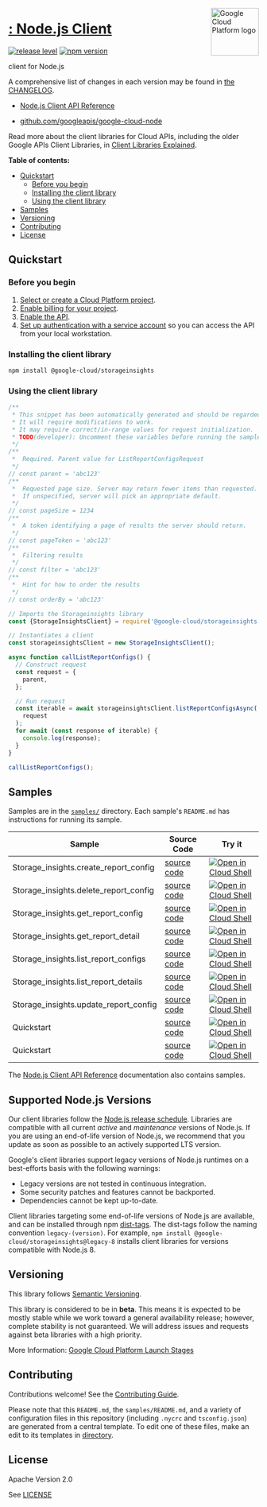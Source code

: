 [//]: # "This README.md file is auto-generated, all changes to this file will be lost."
[//]: # "To regenerate it, use `python -m synthtool`."
<img src="https://avatars2.githubusercontent.com/u/2810941?v=3&s=96" alt="Google Cloud Platform logo" title="Google Cloud Platform" align="right" height="96" width="96"/>

# [: Node.js Client](https://github.com/googleapis/google-cloud-node)

[![release level](https://img.shields.io/badge/release%20level-beta-yellow.svg?style=flat)](https://cloud.google.com/terms/launch-stages)
[![npm version](https://img.shields.io/npm/v/@google-cloud/storageinsights.svg)](https://www.npmjs.org/package/@google-cloud/storageinsights)




 client for Node.js


A comprehensive list of changes in each version may be found in
[the CHANGELOG](https://github.com/googleapis/google-cloud-node/blob/main/CHANGELOG.md).

* [ Node.js Client API Reference][client-docs]

* [github.com/googleapis/google-cloud-node](https://github.com/googleapis/google-cloud-node)

Read more about the client libraries for Cloud APIs, including the older
Google APIs Client Libraries, in [Client Libraries Explained][explained].

[explained]: https://cloud.google.com/apis/docs/client-libraries-explained

**Table of contents:**


* [Quickstart](#quickstart)
  * [Before you begin](#before-you-begin)
  * [Installing the client library](#installing-the-client-library)
  * [Using the client library](#using-the-client-library)
* [Samples](#samples)
* [Versioning](#versioning)
* [Contributing](#contributing)
* [License](#license)

## Quickstart

### Before you begin

1.  [Select or create a Cloud Platform project][projects].
1.  [Enable billing for your project][billing].
1.  [Enable the  API][enable_api].
1.  [Set up authentication with a service account][auth] so you can access the
    API from your local workstation.

### Installing the client library

```bash
npm install @google-cloud/storageinsights
```


### Using the client library

```javascript
/**
 * This snippet has been automatically generated and should be regarded as a code template only.
 * It will require modifications to work.
 * It may require correct/in-range values for request initialization.
 * TODO(developer): Uncomment these variables before running the sample.
 */
/**
 *  Required. Parent value for ListReportConfigsRequest
 */
// const parent = 'abc123'
/**
 *  Requested page size. Server may return fewer items than requested.
 *  If unspecified, server will pick an appropriate default.
 */
// const pageSize = 1234
/**
 *  A token identifying a page of results the server should return.
 */
// const pageToken = 'abc123'
/**
 *  Filtering results
 */
// const filter = 'abc123'
/**
 *  Hint for how to order the results
 */
// const orderBy = 'abc123'

// Imports the Storageinsights library
const {StorageInsightsClient} = require('@google-cloud/storageinsights').v1;

// Instantiates a client
const storageinsightsClient = new StorageInsightsClient();

async function callListReportConfigs() {
  // Construct request
  const request = {
    parent,
  };

  // Run request
  const iterable = await storageinsightsClient.listReportConfigsAsync(
    request
  );
  for await (const response of iterable) {
    console.log(response);
  }
}

callListReportConfigs();

```



## Samples

Samples are in the [`samples/`](https://github.com/googleapis/google-cloud-node/tree/main/samples) directory. Each sample's `README.md` has instructions for running its sample.

| Sample                      | Source Code                       | Try it |
| --------------------------- | --------------------------------- | ------ |
| Storage_insights.create_report_config | [source code](https://github.com/googleapis/google-cloud-node/blob/main/packages/google-cloud-storageinsights/samples/generated/v1/storage_insights.create_report_config.js) | [![Open in Cloud Shell][shell_img]](https://console.cloud.google.com/cloudshell/open?git_repo=https://github.com/googleapis/google-cloud-node&page=editor&open_in_editor=packages/google-cloud-storageinsights/samples/generated/v1/storage_insights.create_report_config.js,samples/README.md) |
| Storage_insights.delete_report_config | [source code](https://github.com/googleapis/google-cloud-node/blob/main/packages/google-cloud-storageinsights/samples/generated/v1/storage_insights.delete_report_config.js) | [![Open in Cloud Shell][shell_img]](https://console.cloud.google.com/cloudshell/open?git_repo=https://github.com/googleapis/google-cloud-node&page=editor&open_in_editor=packages/google-cloud-storageinsights/samples/generated/v1/storage_insights.delete_report_config.js,samples/README.md) |
| Storage_insights.get_report_config | [source code](https://github.com/googleapis/google-cloud-node/blob/main/packages/google-cloud-storageinsights/samples/generated/v1/storage_insights.get_report_config.js) | [![Open in Cloud Shell][shell_img]](https://console.cloud.google.com/cloudshell/open?git_repo=https://github.com/googleapis/google-cloud-node&page=editor&open_in_editor=packages/google-cloud-storageinsights/samples/generated/v1/storage_insights.get_report_config.js,samples/README.md) |
| Storage_insights.get_report_detail | [source code](https://github.com/googleapis/google-cloud-node/blob/main/packages/google-cloud-storageinsights/samples/generated/v1/storage_insights.get_report_detail.js) | [![Open in Cloud Shell][shell_img]](https://console.cloud.google.com/cloudshell/open?git_repo=https://github.com/googleapis/google-cloud-node&page=editor&open_in_editor=packages/google-cloud-storageinsights/samples/generated/v1/storage_insights.get_report_detail.js,samples/README.md) |
| Storage_insights.list_report_configs | [source code](https://github.com/googleapis/google-cloud-node/blob/main/packages/google-cloud-storageinsights/samples/generated/v1/storage_insights.list_report_configs.js) | [![Open in Cloud Shell][shell_img]](https://console.cloud.google.com/cloudshell/open?git_repo=https://github.com/googleapis/google-cloud-node&page=editor&open_in_editor=packages/google-cloud-storageinsights/samples/generated/v1/storage_insights.list_report_configs.js,samples/README.md) |
| Storage_insights.list_report_details | [source code](https://github.com/googleapis/google-cloud-node/blob/main/packages/google-cloud-storageinsights/samples/generated/v1/storage_insights.list_report_details.js) | [![Open in Cloud Shell][shell_img]](https://console.cloud.google.com/cloudshell/open?git_repo=https://github.com/googleapis/google-cloud-node&page=editor&open_in_editor=packages/google-cloud-storageinsights/samples/generated/v1/storage_insights.list_report_details.js,samples/README.md) |
| Storage_insights.update_report_config | [source code](https://github.com/googleapis/google-cloud-node/blob/main/packages/google-cloud-storageinsights/samples/generated/v1/storage_insights.update_report_config.js) | [![Open in Cloud Shell][shell_img]](https://console.cloud.google.com/cloudshell/open?git_repo=https://github.com/googleapis/google-cloud-node&page=editor&open_in_editor=packages/google-cloud-storageinsights/samples/generated/v1/storage_insights.update_report_config.js,samples/README.md) |
| Quickstart | [source code](https://github.com/googleapis/google-cloud-node/blob/main/packages/google-cloud-storageinsights/samples/quickstart.js) | [![Open in Cloud Shell][shell_img]](https://console.cloud.google.com/cloudshell/open?git_repo=https://github.com/googleapis/google-cloud-node&page=editor&open_in_editor=packages/google-cloud-storageinsights/samples/quickstart.js,samples/README.md) |
| Quickstart | [source code](https://github.com/googleapis/google-cloud-node/blob/main/packages/google-cloud-storageinsights/samples/test/quickstart.js) | [![Open in Cloud Shell][shell_img]](https://console.cloud.google.com/cloudshell/open?git_repo=https://github.com/googleapis/google-cloud-node&page=editor&open_in_editor=packages/google-cloud-storageinsights/samples/test/quickstart.js,samples/README.md) |



The [ Node.js Client API Reference][client-docs] documentation
also contains samples.

## Supported Node.js Versions

Our client libraries follow the [Node.js release schedule](https://nodejs.org/en/about/releases/).
Libraries are compatible with all current _active_ and _maintenance_ versions of
Node.js.
If you are using an end-of-life version of Node.js, we recommend that you update
as soon as possible to an actively supported LTS version.

Google's client libraries support legacy versions of Node.js runtimes on a
best-efforts basis with the following warnings:

* Legacy versions are not tested in continuous integration.
* Some security patches and features cannot be backported.
* Dependencies cannot be kept up-to-date.

Client libraries targeting some end-of-life versions of Node.js are available, and
can be installed through npm [dist-tags](https://docs.npmjs.com/cli/dist-tag).
The dist-tags follow the naming convention `legacy-(version)`.
For example, `npm install @google-cloud/storageinsights@legacy-8` installs client libraries
for versions compatible with Node.js 8.

## Versioning

This library follows [Semantic Versioning](http://semver.org/).




This library is considered to be in **beta**. This means it is expected to be
mostly stable while we work toward a general availability release; however,
complete stability is not guaranteed. We will address issues and requests
against beta libraries with a high priority.





More Information: [Google Cloud Platform Launch Stages][launch_stages]

[launch_stages]: https://cloud.google.com/terms/launch-stages

## Contributing

Contributions welcome! See the [Contributing Guide](https://github.com/googleapis/google-cloud-node/blob/main/CONTRIBUTING.md).

Please note that this `README.md`, the `samples/README.md`,
and a variety of configuration files in this repository (including `.nycrc` and `tsconfig.json`)
are generated from a central template. To edit one of these files, make an edit
to its templates in
[directory](https://github.com/googleapis/synthtool).

## License

Apache Version 2.0

See [LICENSE](https://github.com/googleapis/google-cloud-node/blob/main/LICENSE)

[client-docs]: https://cloud.google.com/nodejs/docs/reference/storageinsights/latest

[shell_img]: https://gstatic.com/cloudssh/images/open-btn.png
[projects]: https://console.cloud.google.com/project
[billing]: https://support.google.com/cloud/answer/6293499#enable-billing
[enable_api]: https://console.cloud.google.com/flows/enableapi?apiid=google.cloud.storageinsights.v1
[auth]: https://cloud.google.com/docs/authentication/getting-started
